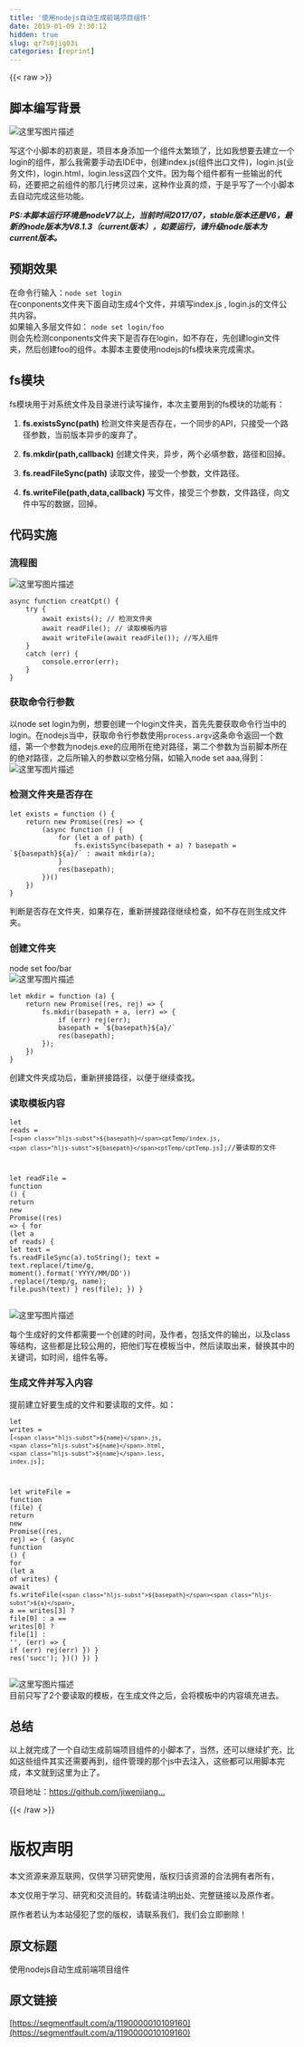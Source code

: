 ```yaml
---
title: '使用nodejs自动生成前端项目组件' 
date: 2019-01-09 2:30:12
hidden: true
slug: qr7s0jig03i
categories: [reprint]
---
```


{{< raw >}}

                    
<h2 id="articleHeader0">脚本编写背景</h2>
<p><span class="img-wrap"><img data-src="/img/remote/1460000010109165" src="https://static.alili.tech/img/remote/1460000010109165" alt="这里写图片描述" title="这里写图片描述" style="cursor: pointer;"></span></p>
<p>写这个小脚本的初衷是，项目本身添加一个组件太繁琐了，比如我想要去建立一个login的组件，那么我需要手动去IDE中，创建index.js(组件出口文件)，login.js(业务文件)，login.html，login.less这四个文件。因为每个组件都有一些输出的代码，还要把之前组件的那几行拷贝过来，这种作业真的烦，于是乎写了一个小脚本去自动完成这些功能。</p>
<p><strong><em>PS:本脚本运行环境是nodeV7以上，当前时间2017/07，stable版本还是V6，最新的node版本为V8.1.3（current版本），如要运行，请升级node版本为current版本。</em></strong></p>
<h2 id="articleHeader1">预期效果</h2>
<p>在命令行输入：<code>node set login</code> <br>在conponents文件夹下面自动生成4个文件，并填写index.js , login.js的文件公共内容。<br>如果输入多层文件如： <code>node set login/foo</code><br>则会先检测conponents文件夹下是否存在login，如不存在，先创建login文件夹，然后创建foo的组件。本脚本主要使用nodejs的fs模块来完成需求。</p>
<h2 id="articleHeader2">fs模块</h2>
<p>fs模块用于对系统文件及目录进行读写操作，本次主要用到的fs模块的功能有：</p>
<ol>
<li><p><strong>fs.existsSync(path)</strong> 检测文件夹是否存在，一个同步的API，只接受一个路径参数，当前版本异步的废弃了。</p></li>
<li><p><strong>fs.mkdir(path,callback)</strong> 创建文件夹，异步，两个必填参数，路径和回掉。</p></li>
<li><p><strong>fs.readFileSync(path)</strong> 读取文件，接受一个参数，文件路径。</p></li>
<li><p><strong>fs.writeFile(path,data,callback)</strong> 写文件，接受三个参数，文件路径，向文件中写的数据，回掉。</p></li>
</ol>
<h2 id="articleHeader3">代码实施</h2>
<h3 id="articleHeader4">流程图</h3>
<p><span class="img-wrap"><img data-src="/img/remote/1460000010109166" src="https://static.alili.tech/img/remote/1460000010109166" alt="这里写图片描述" title="这里写图片描述" style="cursor: pointer;"></span></p>
<div class="widget-codetool" style="display:none;">
      <div class="widget-codetool--inner">
      <span class="selectCode code-tool" data-toggle="tooltip" data-placement="top" title="" data-original-title="全选"></span>
      <span type="button" class="copyCode code-tool" data-toggle="tooltip" data-placement="top" data-clipboard-text="async function creatCpt() {
    try {
        await exists(); // 检测文件夹
        await readFile(); // 读取模板内容
        await writeFile(await readFile()); //写入组件
    }
    catch (err) {
        console.error(err);
    }
}" title="" data-original-title="复制"></span>
      <span type="button" class="saveToNote code-tool" data-toggle="tooltip" data-placement="top" title="" data-original-title="放进笔记"></span>
      </div>
      </div><pre class="hljs javascript"><code><span class="hljs-keyword">async</span> <span class="hljs-function"><span class="hljs-keyword">function</span> <span class="hljs-title">creatCpt</span>(<span class="hljs-params"></span>) </span>{
    <span class="hljs-keyword">try</span> {
        <span class="hljs-keyword">await</span> exists(); <span class="hljs-comment">// 检测文件夹</span>
        <span class="hljs-keyword">await</span> readFile(); <span class="hljs-comment">// 读取模板内容</span>
        <span class="hljs-keyword">await</span> writeFile(<span class="hljs-keyword">await</span> readFile()); <span class="hljs-comment">//写入组件</span>
    }
    <span class="hljs-keyword">catch</span> (err) {
        <span class="hljs-built_in">console</span>.error(err);
    }
}</code></pre>
<h3 id="articleHeader5">获取命令行参数</h3>
<p>以node set login为例，想要创建一个login文件夹，首先先要获取命令行当中的login。在nodejs当中，获取命令行参数使用<code>process.argv</code>这条命令返回一个数组，第一个参数为nodejs.exe的应用所在绝对路径，第二个参数为当前脚本所在的绝对路径，之后所输入的参数以空格分隔，如输入node set aaa,得到：<br><span class="img-wrap"><img data-src="/img/remote/1460000010109167" src="https://static.alili.tech/img/remote/1460000010109167" alt="这里写图片描述" title="这里写图片描述" style="cursor: pointer;"></span></p>
<h3 id="articleHeader6">检测文件夹是否存在</h3>
<div class="widget-codetool" style="display:none;">
      <div class="widget-codetool--inner">
      <span class="selectCode code-tool" data-toggle="tooltip" data-placement="top" title="" data-original-title="全选"></span>
      <span type="button" class="copyCode code-tool" data-toggle="tooltip" data-placement="top" data-clipboard-text="let exists = function () {
    return new Promise((res) => {
        (async function () {
            for (let a of path) {
                fs.existsSync(basepath + a) ? basepath = `${basepath}${a}/` : await mkdir(a);
            }
            res(basepath);
        })()
    })
}" title="" data-original-title="复制"></span>
      <span type="button" class="saveToNote code-tool" data-toggle="tooltip" data-placement="top" title="" data-original-title="放进笔记"></span>
      </div>
      </div><pre class="hljs javascript"><code><span class="hljs-keyword">let</span> exists = <span class="hljs-function"><span class="hljs-keyword">function</span> (<span class="hljs-params"></span>) </span>{
    <span class="hljs-keyword">return</span> <span class="hljs-keyword">new</span> <span class="hljs-built_in">Promise</span>(<span class="hljs-function">(<span class="hljs-params">res</span>) =&gt;</span> {
        (<span class="hljs-keyword">async</span> <span class="hljs-function"><span class="hljs-keyword">function</span> (<span class="hljs-params"></span>) </span>{
            <span class="hljs-keyword">for</span> (<span class="hljs-keyword">let</span> a <span class="hljs-keyword">of</span> path) {
                fs.existsSync(basepath + a) ? basepath = <span class="hljs-string">`<span class="hljs-subst">${basepath}</span><span class="hljs-subst">${a}</span>/`</span> : <span class="hljs-keyword">await</span> mkdir(a);
            }
            res(basepath);
        })()
    })
}</code></pre>
<p>判断是否存在文件夹，如果存在，重新拼接路径继续检查，如不存在则生成文件夹。</p>
<h3 id="articleHeader7">创建文件夹</h3>
<p>node set foo/bar<br><span class="img-wrap"><img data-src="/img/remote/1460000010109168" src="https://static.alili.tech/img/remote/1460000010109168" alt="这里写图片描述" title="这里写图片描述" style="cursor: pointer;"></span></p>
<div class="widget-codetool" style="display:none;">
      <div class="widget-codetool--inner">
      <span class="selectCode code-tool" data-toggle="tooltip" data-placement="top" title="" data-original-title="全选"></span>
      <span type="button" class="copyCode code-tool" data-toggle="tooltip" data-placement="top" data-clipboard-text="let mkdir = function (a) {
    return new Promise((res, rej) => {
        fs.mkdir(basepath + a, (err) => {
            if (err) rej(err);
            basepath = `${basepath}${a}/`
            res(basepath);
        });
    })
}" title="" data-original-title="复制"></span>
      <span type="button" class="saveToNote code-tool" data-toggle="tooltip" data-placement="top" title="" data-original-title="放进笔记"></span>
      </div>
      </div><pre class="hljs typescript"><code><span class="hljs-keyword">let</span> mkdir = <span class="hljs-function"><span class="hljs-keyword">function</span> (<span class="hljs-params">a</span>) </span>{
    <span class="hljs-keyword">return</span> <span class="hljs-keyword">new</span> <span class="hljs-built_in">Promise</span>(<span class="hljs-function">(<span class="hljs-params">res, rej</span>) =&gt;</span> {
        fs.mkdir(basepath + a, <span class="hljs-function">(<span class="hljs-params">err</span>) =&gt;</span> {
            <span class="hljs-keyword">if</span> (err) rej(err);
            basepath = <span class="hljs-string">`<span class="hljs-subst">${basepath}</span><span class="hljs-subst">${a}</span>/`</span>
            res(basepath);
        });
    })
}</code></pre>
<p>创建文件夹成功后，重新拼接路径，以便于继续查找。</p>
<h3 id="articleHeader8">读取模板内容</h3>
<div class="widget-codetool" style="display:none;">
      <div class="widget-codetool--inner">
      <span class="selectCode code-tool" data-toggle="tooltip" data-placement="top" title="" data-original-title="全选"></span>
      <span type="button" class="copyCode code-tool" data-toggle="tooltip" data-placement="top" data-clipboard-text="let reads = [`${basepath}cptTemp/index.js`, `${basepath}cptTemp/cptTemp.js`];//要读取的文件

let readFile = function () {
    return new Promise((res) => {
        for (let a of reads) {
            let text = fs.readFileSync(a).toString();
            text = text.replace(/time/g, moment().format('YYYY/MM/DD'))
                .replace(/temp/g, name);
            file.push(text)
        }
        res(file);
    })
}" title="" data-original-title="复制"></span>
      <span type="button" class="saveToNote code-tool" data-toggle="tooltip" data-placement="top" title="" data-original-title="放进笔记"></span>
      </div>
      </div><pre class="hljs javascript"><code><span class="hljs-keyword">let</span> reads = [<span class="hljs-string">`<span class="hljs-subst">${basepath}</span>cptTemp/index.js`</span>, <span class="hljs-string">`<span class="hljs-subst">${basepath}</span>cptTemp/cptTemp.js`</span>];<span class="hljs-comment">//要读取的文件</span>

<span class="hljs-keyword">let</span> readFile = <span class="hljs-function"><span class="hljs-keyword">function</span> (<span class="hljs-params"></span>) </span>{
    <span class="hljs-keyword">return</span> <span class="hljs-keyword">new</span> <span class="hljs-built_in">Promise</span>(<span class="hljs-function">(<span class="hljs-params">res</span>) =&gt;</span> {
        <span class="hljs-keyword">for</span> (<span class="hljs-keyword">let</span> a <span class="hljs-keyword">of</span> reads) {
            <span class="hljs-keyword">let</span> text = fs.readFileSync(a).toString();
            text = text.replace(<span class="hljs-regexp">/time/g</span>, moment().format(<span class="hljs-string">'YYYY/MM/DD'</span>))
                .replace(<span class="hljs-regexp">/temp/g</span>, name);
            file.push(text)
        }
        res(file);
    })
}</code></pre>
<p><span class="img-wrap"><img data-src="/img/remote/1460000010109169" src="https://static.alili.tech/img/remote/1460000010109169" alt="这里写图片描述" title="这里写图片描述" style="cursor: pointer;"></span></p>
<p>每个生成好的文件都需要一个创建的时间，及作者，包括文件的输出，以及class等结构，这些都是比较公用的，把他们写在模板当中，然后读取出来，替换其中的关键词，如时间，组件名等。</p>
<h3 id="articleHeader9">生成文件并写入内容</h3>
<p>提前建立好要生成的文件和要读取的文件。如：</p>
<div class="widget-codetool" style="display:none;">
      <div class="widget-codetool--inner">
      <span class="selectCode code-tool" data-toggle="tooltip" data-placement="top" title="" data-original-title="全选"></span>
      <span type="button" class="copyCode code-tool" data-toggle="tooltip" data-placement="top" data-clipboard-text="let writes = [`${name}.js`, `${name}.html`, `${name}.less`, `index.js`];

let writeFile = function (file) {
    return new Promise((res, rej) => {
        (async function () {
            for (let a of writes) {
                await fs.writeFile(`${basepath}${a}`,
                    a == writes[3] ? file[0] : a == writes[0] ? file[1] : '', (err) => {
                        if (err) rej(err)
                    })
            }
            res('succ');
        })()
    })
}" title="" data-original-title="复制"></span>
      <span type="button" class="saveToNote code-tool" data-toggle="tooltip" data-placement="top" title="" data-original-title="放进笔记"></span>
      </div>
      </div><pre class="hljs javascript"><code><span class="hljs-keyword">let</span> writes = [<span class="hljs-string">`<span class="hljs-subst">${name}</span>.js`</span>, <span class="hljs-string">`<span class="hljs-subst">${name}</span>.html`</span>, <span class="hljs-string">`<span class="hljs-subst">${name}</span>.less`</span>, <span class="hljs-string">`index.js`</span>];

<span class="hljs-keyword">let</span> writeFile = <span class="hljs-function"><span class="hljs-keyword">function</span> (<span class="hljs-params">file</span>) </span>{
    <span class="hljs-keyword">return</span> <span class="hljs-keyword">new</span> <span class="hljs-built_in">Promise</span>(<span class="hljs-function">(<span class="hljs-params">res, rej</span>) =&gt;</span> {
        (<span class="hljs-keyword">async</span> <span class="hljs-function"><span class="hljs-keyword">function</span> (<span class="hljs-params"></span>) </span>{
            <span class="hljs-keyword">for</span> (<span class="hljs-keyword">let</span> a <span class="hljs-keyword">of</span> writes) {
                <span class="hljs-keyword">await</span> fs.writeFile(<span class="hljs-string">`<span class="hljs-subst">${basepath}</span><span class="hljs-subst">${a}</span>`</span>,
                    a == writes[<span class="hljs-number">3</span>] ? file[<span class="hljs-number">0</span>] : a == writes[<span class="hljs-number">0</span>] ? file[<span class="hljs-number">1</span>] : <span class="hljs-string">''</span>, (err) =&gt; {
                        <span class="hljs-keyword">if</span> (err) rej(err)
                    })
            }
            res(<span class="hljs-string">'succ'</span>);
        })()
    })
}</code></pre>
<p><span class="img-wrap"><img data-src="/img/remote/1460000010109170" src="https://static.alili.tech/img/remote/1460000010109170" alt="这里写图片描述" title="这里写图片描述" style="cursor: pointer;"></span><br>目前只写了2个要读取的模板，在生成文件之后，会将模板中的内容填充进去。</p>
<h2 id="articleHeader10">总结</h2>
<p>以上就完成了一个自动生成前端项目组件的小脚本了，当然，还可以继续扩充，比如这些组件其实还需要再到，组件管理的那个js中去注入，这些都可以用脚本完成，本文就到这里为止了。</p>
<p>项目地址：<a href="https://github.com/jiwenjiang/angularSeed" rel="nofollow noreferrer" target="_blank">https://github.com/jiwenjiang...</a></p>

                
{{< /raw >}}

# 版权声明
本文资源来源互联网，仅供学习研究使用，版权归该资源的合法拥有者所有，

本文仅用于学习、研究和交流目的。转载请注明出处、完整链接以及原作者。

原作者若认为本站侵犯了您的版权，请联系我们，我们会立即删除！

## 原文标题
使用nodejs自动生成前端项目组件

## 原文链接
[https://segmentfault.com/a/1190000010109160](https://segmentfault.com/a/1190000010109160)

